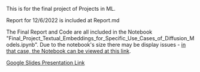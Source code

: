 This is for the final project of Projects in ML. 

Report for 12/6/2022 is included at Report.md

The Final Report and Code are all included in the Notebook "Final_Project_Textual_Embeddings_for_Specific_Use_Cases_of_Diffusion_Models.ipynb". Due to the notebook's size there may be display issues - [in that case, the Notebook can be viewed at this link](https://colab.research.google.com/drive/1swJf1dqd_cgkXV3CqVK5mEgXLrVTY3CE?usp=sharing).

[Google Slides Presentation Link](https://docs.google.com/presentation/d/1HBJzE3sBF__nWo_nvdz2x2-s_ws9i6HC/edit?usp=sharing&ouid=108357174084582086995&rtpof=true&sd=true)
